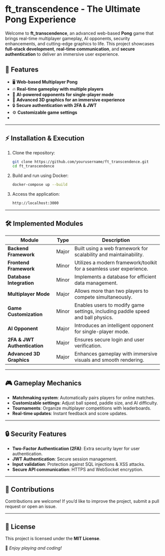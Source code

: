 # ft_transcendence - The Ultimate Pong Experience

Welcome to **ft_transcendence**, an advanced web-based **Pong** game that brings real-time multiplayer gameplay, AI opponents, security enhancements, and cutting-edge graphics to life. This project showcases **full-stack development**, **real-time communication**, and **secure authentication** to deliver an immersive user experience.

## 🚀 Features
- 🖥 **Web-based Multiplayer Pong**
- 🔥 **Real-time gameplay with multiple players**
- 🤖 **AI-powered opponents for single-player mode**
- 🎨 **Advanced 3D graphics for an immersive experience**
- 🔒 **Secure authentication with 2FA & JWT**
- ⚙ **Customizable game settings**
- 
---
## ⚡ Installation & Execution
1. Clone the repository:
   ```sh
   git clone https://github.com/yourusername/ft_transcendence.git
   cd ft_transcendence
   ```
2. Build and run using Docker:
   ```sh
   docker-compose up --build
   ```
3. Access the application:
   ```sh
   http://localhost:3000
   ```

---
## 🛠 Implemented Modules
| Module | Type | Description |
|--------|------|-------------|
| **Backend Framework** | Major | Built using a web framework for scalability and maintainability. |
| **Frontend Framework** | Minor | Utilizes a modern framework/toolkit for a seamless user experience. |
| **Database Integration** | Minor | Implements a database for efficient data management. |
| **Multiplayer Mode** | Major | Allows more than two players to compete simultaneously. |
| **Game Customization** | Minor | Enables users to modify game settings, including paddle speed and ball physics. |
| **AI Opponent** | Major | Introduces an intelligent opponent for single-player mode. |
| **2FA & JWT Authentication** | Major | Ensures secure login and user verification. |
| **Advanced 3D Graphics** | Major | Enhances gameplay with immersive visuals and smooth rendering. |

---
## 🎮 Gameplay Mechanics
- **Matchmaking system**: Automatically pairs players for online matches.
- **Customizable settings**: Adjust ball speed, paddle size, and AI difficulty.
- **Tournaments**: Organize multiplayer competitions with leaderboards.
- **Real-time updates**: Instant feedback and score updates.

---
## 🔒 Security Features
- **Two-Factor Authentication (2FA)**: Extra security layer for user authentication.
- **JWT Authentication**: Secure session management.
- **Input validation**: Protection against SQL injections & XSS attacks.
- **Secure API communication**: HTTPS and WebSocket encryption.

---
## 📢 Contributions
Contributions are welcome! If you’d like to improve the project, submit a pull request or open an issue.

---
## 📄 License
This project is licensed under the **MIT License**.

🎾 *Enjoy playing and coding!*

